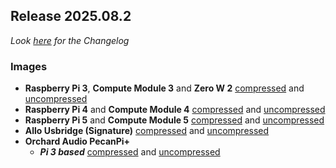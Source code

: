 ## Release 2025.08.2

_Look [here](/docs/CHANGELOG.md#2025.08.2) for the Changelog_

### Images

- **Raspberry Pi 3**, **Compute Module 3** and **Zero W 2**
[compressed](https://image.ropieee.io/ropieeexl_ose_pi3-2025.8.2-stable.20250909.2741.bin.xz) and [uncompressed](https://image.ropieee.io/ropieeexl_ose_pi3-2025.8.2-stable.20250909.2741.bin)
- **Raspberry Pi 4** and **Compute Module 4**
[compressed](https://image.ropieee.io/ropieeexl_ose_pi4-2025.8.2-stable.20250909.2744.bin.xz) and [uncompressed](https://image.ropieee.io/ropieeexl_ose_pi4-2025.8.2-stable.20250909.2744.bin)
- **Raspberry Pi 5** and **Compute Module 5**
[compressed](https://image.ropieee.io/ropieeexl_ose_pi5-2025.8.2-stable.20250909.2745.bin.xz) and [uncompressed](https://image.ropieee.io/ropieeexl_ose_pi5-2025.8.2-stable.20250909.2745.bin)
- **Allo Usbridge (Signature)**
[compressed](https://image.ropieee.io/ropieeexl_ose_usbridge-2025.8.2-stable.20250909.2746.bin.xz) and [uncompressed](https://image.ropieee.io/ropieeexl_ose_usbridge-2025.8.2-stable.20250909.2746.bin)
- **Orchard Audio PecanPi+**
  - ***Pi 3 based***
[compressed](https://image.ropieee.io/orchardaudio-pecanpiplus3-2025.8.2-stable.20250909.2743.bin.xz) and [uncompressed](https://image.ropieee.io/orchardaudio-pecanpiplus3-2025.8.0-stable.20250826.2743.bin)
